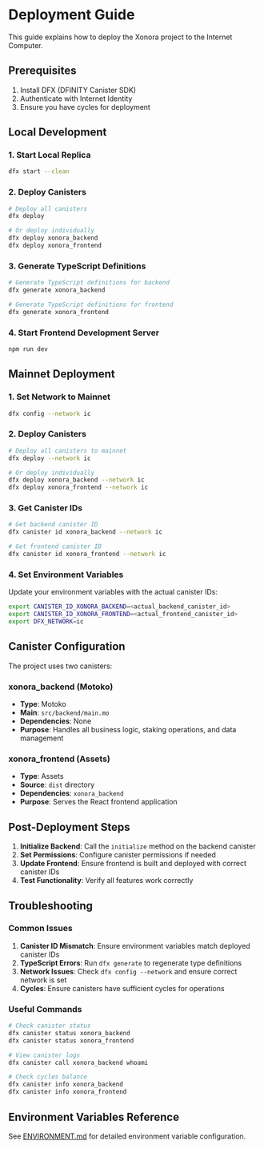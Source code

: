 # Deployment Guide

This guide explains how to deploy the Xonora project to the Internet Computer.

## Prerequisites

1. Install DFX (DFINITY Canister SDK)
2. Authenticate with Internet Identity
3. Ensure you have cycles for deployment

## Local Development

### 1. Start Local Replica

```bash
dfx start --clean
```

### 2. Deploy Canisters

```bash
# Deploy all canisters
dfx deploy

# Or deploy individually
dfx deploy xonora_backend
dfx deploy xonora_frontend
```

### 3. Generate TypeScript Definitions

```bash
# Generate TypeScript definitions for backend
dfx generate xonora_backend

# Generate TypeScript definitions for frontend
dfx generate xonora_frontend
```

### 4. Start Frontend Development Server

```bash
npm run dev
```

## Mainnet Deployment

### 1. Set Network to Mainnet

```bash
dfx config --network ic
```

### 2. Deploy Canisters

```bash
# Deploy all canisters to mainnet
dfx deploy --network ic

# Or deploy individually
dfx deploy xonora_backend --network ic
dfx deploy xonora_frontend --network ic
```

### 3. Get Canister IDs

```bash
# Get backend canister ID
dfx canister id xonora_backend --network ic

# Get frontend canister ID
dfx canister id xonora_frontend --network ic
```

### 4. Set Environment Variables

Update your environment variables with the actual canister IDs:

```bash
export CANISTER_ID_XONORA_BACKEND=<actual_backend_canister_id>
export CANISTER_ID_XONORA_FRONTEND=<actual_frontend_canister_id>
export DFX_NETWORK=ic
```

## Canister Configuration

The project uses two canisters:

### xonora_backend (Motoko)
- **Type**: Motoko
- **Main**: `src/backend/main.mo`
- **Dependencies**: None
- **Purpose**: Handles all business logic, staking operations, and data management

### xonora_frontend (Assets)
- **Type**: Assets
- **Source**: `dist` directory
- **Dependencies**: `xonora_backend`
- **Purpose**: Serves the React frontend application

## Post-Deployment Steps

1. **Initialize Backend**: Call the `initialize` method on the backend canister
2. **Set Permissions**: Configure canister permissions if needed
3. **Update Frontend**: Ensure frontend is built and deployed with correct canister IDs
4. **Test Functionality**: Verify all features work correctly

## Troubleshooting

### Common Issues

1. **Canister ID Mismatch**: Ensure environment variables match deployed canister IDs
2. **TypeScript Errors**: Run `dfx generate` to regenerate type definitions
3. **Network Issues**: Check `dfx config --network` and ensure correct network is set
4. **Cycles**: Ensure canisters have sufficient cycles for operations

### Useful Commands

```bash
# Check canister status
dfx canister status xonora_backend
dfx canister status xonora_frontend

# View canister logs
dfx canister call xonora_backend whoami

# Check cycles balance
dfx canister info xonora_backend
dfx canister info xonora_frontend
```

## Environment Variables Reference

See [ENVIRONMENT.md](./ENVIRONMENT.md) for detailed environment variable configuration.
